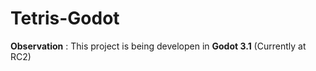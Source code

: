 # Tetris-Godot

**Observation** : This project is being developen in **Godot 3.1** (Currently at RC2)

